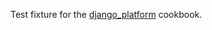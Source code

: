 Test fixture for the [django_platform](https://github.alaska.edu/OIT-CSS/django_platform) cookbook.
